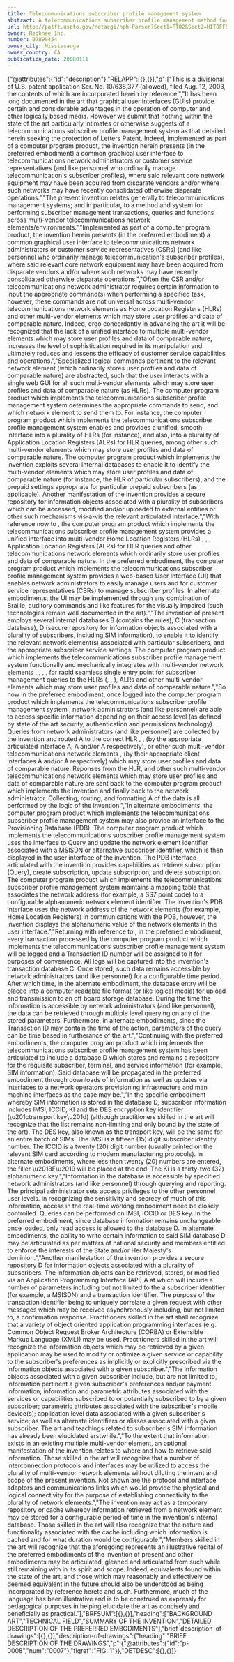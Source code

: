 ```yaml
---
title: Telecommunications subscriber profile management system
abstract: A telecommunications subscriber profile management method for a telecommunications subscriber profile management system including a customer service representative (“CSR”) terminal. The terminal presents subscriber profile data in a common user interface format. The terminal receives input in a common format, the input representing commands for management of said subscriber profile data. The system includes at least two disparate network elements, each element having a common function. Each of the elements for stores respective portions of subscriber profile data, in disparate formats. The method preferably includes: (i) connecting to the customer service representative terminal; (i) interfacing with each of the disparate network elements; (iii) collecting, routing, and formatting data exchanges between the terminal and the network elements; and (iv) configuring the subscriber profile data in a common format for the terminal while respective portions of the subscriber profile data are configured for storage in disparate formats respective to each the network element.
url: http://patft.uspto.gov/netacgi/nph-Parser?Sect1=PTO2&Sect2=HITOFF&p=1&u=%2Fnetahtml%2FPTO%2Fsearch-adv.htm&r=1&f=G&l=50&d=PALL&S1=07899454&OS=07899454&RS=07899454
owner: Redknee Inc.
number: 07899454
owner_city: Mississauga
owner_country: CA
publication_date: 20080111
---
```


{"@attributes":{"id":"description"},"RELAPP":[{},{}],"p":["This is a divisional of U.S. patent application Ser. No. 10\/638,377 (allowed), filed Aug. 12, 2003, the contents of which are incorporated herein by reference.","It has been long documented in the art that graphical user interfaces (GUIs) provide certain and considerable advantages in the operation of computer and other logically based media. However we submit that nothing within the state of the art particularly intimates or otherwise suggests of a telecommunications subscriber profile management system as that detailed herein seeking the protection of Letters Patent. Indeed, implemented as part of a computer program product, the invention herein presents (in the preferred embodiment) a common graphical user interface to telecommunications network administrators or customer service representatives (and like personnel who ordinarily manage telecommunication's subscriber profiles), where said relevant core network equipment may have been acquired from disparate vendors and\/or where such networks may have recently consolidated otherwise disparate operations.","The present invention relates generally to telecommunications management systems; and in particular, to a method and system for performing subscriber management transactions, queries and functions across multi-vendor telecommunications network elements\/environments.","Implemented as part of a computer program product, the invention herein presents (in the preferred embodiment) a common graphical user interface to telecommunications network administrators or customer service representatives (CSRs) (and like personnel who ordinarily manage telecommunication's subscriber profiles), where said relevant core network equipment may have been acquired from disparate vendors and\/or where such networks may have recently consolidated otherwise disparate operations.","Often the CSR and\/or telecommunications network administrator requires certain information to input the appropriate command(s) when performing a specified task, however, these commands are not universal across multi-vendor telecommunications network elements as Home Location Registers (HLRs) and other multi-vendor elements which may store user profiles and data of comparable nature. Indeed, ergo concordantly in advancing the art it will be recognized that the lack of a unified interface to multiple multi-vendor elements which may store user profiles and data of comparable nature, increases the level of sophistication required in its manipulation and ultimately reduces and lessens the efficacy of customer service capabilities and operations.","Specialized logical commands pertinent to the relevant network element (which ordinarily stores user profiles and data of comparable nature) are abstracted, such that the user interacts with a single web GUI for all such multi-vendor elements which may store user profiles and data of comparable nature (as HLRs). The computer program product which implements the telecommunications subscriber profile management system determines the appropriate commands to send, and which network element to send them to. For instance, the computer program product which implements the telecommunications subscriber profile management system enables and provides a unified, smooth interface into a plurality of HLRs (for instance), and also, into a plurality of Application Location Registers (ALRs) for HLR queries, among other such multi-vendor elements which may store user profiles and data of comparable nature. The computer program product which implements the invention exploits several internal databases to enable it to identify the multi-vendor elements which may store user profiles and data of comparable nature (for instance, the HLR of particular subscribers), and the prepaid settings appropriate for particular prepaid subscribers (as applicable). Another manifestation of the invention provides a secure repository for information objects associated with a plurality of subscribers which can be accessed, modified and\/or uploaded to external entities or other such mechanisms vis-a-vis the relevant articulated interface.","With reference now to , the computer program product which implements the telecommunications subscriber profile management system  provides a unified interface into multi-vendor Home Location Registers (HLRs) , , , Application Location Registers (ALRs)  for HLR queries and other telecommunications network elements  which ordinarily store user profiles and data of comparable nature. In the preferred embodiment, the computer program product which implements the telecommunications subscriber profile management system  provides a web-based User Interface (UI)  that enables network administrators to easily manage users and for customer service representatives (CSRs) to manage subscriber profiles. In alternate embodiments, the UI may be implemented through any combination of Braille, auditory commands and like features for the visually impaired (such technologies remain well documented in the art).","The invention of present employs several internal databases B (contains the rules), C (transaction database), D (secure repository for information objects associated with a plurality of subscribers, including SIM information), to enable it to identify the relevant network element(s) associated with particular subscribers, and the appropriate subscriber service settings. The computer program product which implements the telecommunications subscriber profile management system  functionally and mechanically integrates with multi-vendor network elements , , , ,  for rapid seamless single entry point for subscriber management queries to the HLRs (, , ), ALRs  and other multi-vendor elements  which may store user profiles and data of comparable nature.","So now in the preferred embodiment, once logged into the computer program product which implements the telecommunications subscriber profile management system , network administrators (and like personnel) are able to access specific information depending on their access level (as defined by state of the art security, authentication and permissions technology). Queries from network administrators (and like personnel) are collected by the invention  and routed A to the correct HLR , ,  (by the appropriate articulated interface A, A and\/or A respectively), or other such multi-vendor telecommunications network elements ,  (by their appropriate client interfaces A and\/or A respectively) which may store user profiles and data of comparable nature. Reponses from the HLR, and other such multi-vendor telecommunications network elements which may store user profiles and data of comparable nature are sent back to the computer program product which implements the invention and finally back to the network administrator. Collecting, routing, and formatting A of the data is all performed by the logic of the invention.","In alternate embodiments, the computer program product which implements the telecommunications subscriber profile management system may also provide an interface to the Provisioning Database (PDB). The computer program product which implements the telecommunications subscriber profile management system uses the interface to Query and update the network element identifier associated with a MSISDN or alternative subscriber identifier, which is then displayed in the user interface of the invention. The PDB interface articulated with the invention provides capabilities as retrieve subscription (Query), create subscription, update subscription; and delete subscription. The computer program product which implements the telecommunications subscriber profile management system maintains a mapping table that associates the network address (for example, a SS7 point code) to a configurable alphanumeric network element identifier. The invention's PDB interface uses the network address of the network elements (for example, Home Location Registers) in communications with the PDB, however, the invention displays the alphanumeric value of the network elements in the user interface.","Returning with reference to , in the preferred embodiment, every transaction processed by the computer program product which implements the telecommunications subscriber profile management system  will be logged and a Transaction ID number will be assigned to it for purposes of convenience. All logs will be captured into the invention's transaction database C. Once stored, such data remains accessible by network administrators (and like personnel) for a configurable time period. After which time, in the alternate embodiment, the database entry will be placed into a computer readable file format (or like logical media) for upload and transmission to an off board storage database. During the time the information is accessible by network administrators (and like personnel), the data can be retrieved through multiple level querying on any of the stored parameters. Furthermore, in alternate embodiments, since the Transaction ID may contain the time of the action, parameters of the query can be time based in furtherance of the art.","Continuing with the preferred embodiments, the computer program product which implements the telecommunications subscriber profile management system  has been articulated to include a database D which stores and remains a repository for the requisite subscriber, terminal, and service information (for example, SIM information). Said database will be propagated in the preferred embodiment through downloads of information as well as updates via interfaces to a network operators provisioning infrastructure and man machine interfaces as the case may be.","In the specific embodiment whereby SIM information is stored in the database D, subscriber information includes IMSI, ICCID, KI and the DES encryption key identifier (\u201ctransport key\u201d) (although practitioners skilled in the art will recognize that the list remains non-limiting and only bound by the state of the art). The DES key, also known as the transport key, will be the same for an entire batch of SIMs. The IMSI is a fifteen (15) digit subscriber identity number. The ICCID is a twenty (20) digit number (usually printed on the relevant SIM card according to modern manufacturing protocols). In alternate embodiments, where less then twenty (20) numbers are entered, the filler \u2018F\u2019 will be placed at the end. The Ki is a thirty-two (32) alphanumeric key.","Information in the database is accessible by specified network administrators (and like personnel) through querying and reporting. The principal administrator sets access privileges to the other personnel user levels. In recognizing the sensitivity and secrecy of much of this information, access in the real-time working embodiment need be closely controlled. Queries can be performed on IMSI, ICCID or DES key. In the preferred embodiment, since database information remains unchangeable once loaded, only read access is allowed to the database D. In alternate embodiments, the ability to write certain information to said SIM database D may be articulated as per matters of national security and members entitled to enforce the interests of the State and\/or Her Majesty's dominion.","Another manifestation of the invention provides a secure repository D for information objects associated with a plurality of subscribers. The information objects can be retrieved, stored, or modified via an Application Programming Interface (API) A at which will include a number of parameters including but not limited to the a subscriber identifier (for example, a MSISDN) and a transaction identifier. The purpose of the transaction identifier being to uniquely correlate a given request with other messages which may be received asynchronously including, but not limited to, a confirmation response. Practitioners skilled in the art shall recognize that a variety of object oriented application programming interfaces (e.g. Common Object Request Broker Architecture (CORBA) or Extensible Markup Language (XML)) may be used. Practitioners skilled in the art will recognize the information objects which may be retrieved by a given application may be used to modify or optimize a given service or capability to the subscriber's preferences as implicitly or explicitly prescribed via the information objects associated with a given subscriber.","The information objects associated with a given subscriber include, but are not limited to, information pertinent a given subscriber's preferences and\/or payment information; information and parametric attributes associated with the services or capabilities subscribed to or potentially subscribed to by a given subscriber; parametric attributes associated with the subscriber's mobile device(s); application level data associated with a given subscriber's service; as well as alternate identifiers or aliases associated with a given subscriber. The art and teachings related to subscriber's SIM information has already been elucidated erstwhile.","To the extent that information exists in an existing multiple multi-vendor element, an optional manifestation of the invention relates to where and how to retrieve said information. Those skilled in the art will recognize that a number of interconnection protocols and interfaces may be utilized to access the plurality of multi-vendor network elements without diluting the intent and scope of the present invention. Not shown are the protocol and interface adaptors and communications links which would provide the physical and logical connectivity for the purpose of establishing connectivity to the plurality of network elements.","The invention may act as a temporary repository or cache whereby information retrieved from a network element may be stored for a configurable period of time in the invention's internal database. Those skilled in the art will also recognize that the nature and functionality associated with the cache including which information is cached and for what duration would be configurable.","Members skilled in the art will recognize that the aforegoing represents an illustrative recital of the preferred embodiments of the invention of present and other embodiments may be articulated, gleaned and articulated from such while still remaining with in its spirit and scope. Indeed, equivalents found within the state of the art, and those which may reasonably and effectively be deemed equivalent in the future should also be understood as being incorporated by reference hereto and such. Furthermore, much of the language has been illustrative and is to be construed as expressly for pedagogical purposes in helping elucidate the art as concisely and beneficially as practical."],"BRFSUM":[{},{}],"heading":["BACKGROUND ART","TECHNICAL FIELD","SUMMARY OF THE INVENTION","DETAILED DESCRIPTION OF THE PREFERRED EMBODIMENTS"],"brief-description-of-drawings":[{},{}],"description-of-drawings":{"heading":"BRIEF DESCRIPTION OF THE DRAWINGS","p":{"@attributes":{"id":"p-0008","num":"0007"},"figref":"FIG. 1"}},"DETDESC":[{},{}]}
